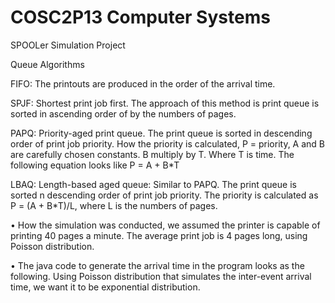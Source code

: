 # COSC2P13 Computer Systems

SPOOLer Simulation Project 

Queue Algorithms 

FIFO: The printouts are produced in the order of the arrival time. 

SPJF: Shortest print job first. The approach of this method is print queue is sorted in ascending order of by the numbers of pages.

PAPQ: Priority-aged print queue. The print queue is sorted in descending order of print job priority. How the priority is calculated, P = priority, A and B are carefully chosen constants. B multiply by T. Where T is time.  The following equation looks like P = A + B*T

LBAQ: Length-based aged queue: Similar to PAPQ. The print queue is sorted  n descending order of  print job priority. The priority is calculated as P = (A + B*T)/L, where L is the numbers of pages.


•	How the simulation was conducted, we assumed the printer is capable of printing 40 pages a minute.  The average print job is 4 pages long, using Poisson distribution.

•	The java code to generate the arrival time in the program looks as the following. Using Poisson distribution that simulates the inter-event arrival time, we want it to be exponential distribution.
